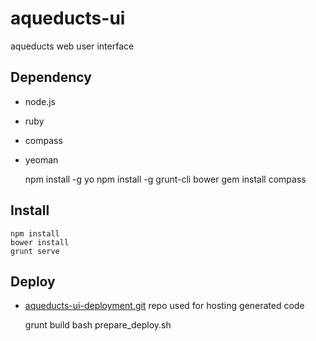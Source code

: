 aqueducts-ui
============

aqueducts web user interface

## Dependency

* node.js
* ruby
* compass
* yeoman

	npm install -g yo
	npm install -g grunt-cli bower
	gem install compass

## Install

	npm install
	bower install
	grunt serve

## Deploy
*  [aqueducts-ui-deployment.git](http://github.com/ops-baidu/aqueducts-ui-deployment) repo used for hosting generated code

	grunt build
	bash prepare_deploy.sh
